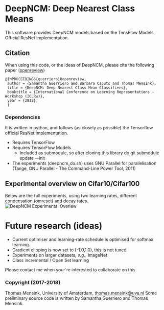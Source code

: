 # DeepNCM: Deep Nearest Class Means
This software provides DeepNCM models based on the TensFlow Models Official ResNet implementation.

## Citation
When using this code, or the ideas of DeepNCM, please cite the following paper ([openreview](https://openreview.net/forum?id=rkPLZ4JPM))

    @INPROCEEDINGS{guerriero18openreview,
     author = {Samantha Guerriero and Barbara Caputo and Thomas Mensink},
     title = {DeepNCM: Deep Nearest Class Mean Classifiers},
     booktitle = {International Conference on Learning Representations - Workshop (ICLRw)},
     year = {2018},
     }

### Dependencies
It is written in python, and follows (as closely as possible) the Tensorflow official ResNet implementation.
  - Requires TensorFlow
  - Requires TensorFlow Models
    - Included as submodule, so after cloning this library do
            git submodule update --init
  - The experiments (deepncm_do.sh) uses GNU Parallel for parallelisation (Tange, GNU Parallel - The Command-Line Power Tool, 2011)


## Experimental overview on Cifar10/Cifar100
Below are the full experiments, using two learning rates, different condensation (omreset) and decay rates.
![DeepNCM Experimental Overiew](https://github.com/tmensink/deepncm/blob/master/figs/exp_cifar_overview.png)

# Future research (ideas)
- Current optimiser and learning-rate schedule is optimised for softmax learning.
- Gradient clipping is now set to (-1.0,1.0), this is not tuned
- Experiments on larger datasets, _e.g._, ImageNet
- Class incremental / Open Set learning

Please contact me when your're interested to collaborate on this

### Copyright (2017-2018)
Thomas Mensink, University of Amsterdam, thomas.mensink@uva.nl
Some preliminary source code is written by Samantha Guerriero and Thomas Mensink.
